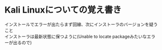 # Kali Linuxについての覚え書き

インストールでエラーが出たらまず回線、次にインストーラのバージョンを疑うこと  
インストーラは最新状態に保つように(Unable to locate packageみたいなエラーが出るので)  
